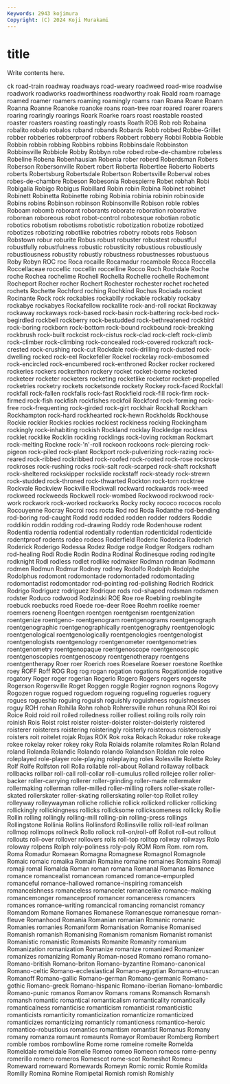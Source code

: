 ```yaml
---
Keywords: 2943 kojimura
Copyright: (C) 2024 Koji Murakami
---
```


# title

Write contents here.



ck road-train roadway roadways road-weary
roadweed road-wise roadwise roadwork roadworks roadworthiness roadworthy roak Roald roam
roamage roamed roamer roamers roaming roamingly roams roan Roana Roane
Roann Roanna Roanne Roanoke roanoke roans roan-tree roar roared roarer
roarers roaring roaringly roarings Roark Roarke roars roast roastable roasted
roaster roasters roasting roastingly roasts Roath ROB Rob rob Robaina
robalito robalo robalos roband robands Robards Robb robbed Robbe-Grillet robber
robberies robberproof robbers Robbert robbery Robbi Robbia Robbie Robbin robbin
robbing Robbins robbins Robbinsdale Robbinston Robbinsville Robbiole Robby Robbyn robe
robed robe-de-chambre robeless Robeline Robena Robenhausian Robenia rober roberd Roberdsman
Robers Roberson Robersonville Robert robert Roberta Robertlee Roberto Roberts roberts
Robertsburg Robertsdale Robertson Robertsville Roberval robes robes-de-chambre Robeson Robesonia Robespierre
Robet robhah Robi Robigalia Robigo Robigus Robillard Robin robin Robina
Robinet robinet Robinett Robinetta Robinette robing Robinia robinia robinin robinoside
Robins robins Robinson robinson Robinsonville Robison roble robles Roboam robomb
roborant roborants roborate roboration roborative roborean roboreous robot robot-control robotesque
robotian robotic robotics robotism robotisms robotistic robotization robotize robotized robotizes
robotizing robotlike robotries robotry robots robs Robson Robstown robur roburite
Robus robust robuster robustest robustful robustfully robustfulness robustic robusticity robustious
robustiously robustiousness robustity robustly robustness robustnesses robustuous Roby Robyn ROC
roc Roca rocaille Rocamadur rocambole Rocca Roccella Roccellaceae roccellic roccellin
roccelline Rocco Roch Rochdale Roche roche Rochea rochelime Rochell Rochella
Rochelle rochelle Rochemont Rocheport Rocher rocher Rochert Rochester rochester rochet
rocheted rochets Rochette Rochford roching Rochkind Rochus Rociada rociest Rocinante
Rock rock rockabies rockabilly rockable rockably rockaby rockabye rockabyes Rockafellow
rockallite rock-and-roll rockat Rockaway rockaway rockaways rock-based rock-basin rock-battering rock-bed
rock-begirdled rockbell rockberry rock-bestudded rock-bethreatened rockbird rock-boring rockborn rock-bottom rock-bound
rockbound rock-breaking rockbrush rock-built rockcist rock-cistus rock-clad rock-cleft rock-climb rock-climber
rock-climbing rock-concealed rock-covered rockcraft rock-crested rock-crushing rock-cut Rockdale rock-drilling rock-dusted
rock-dwelling rocked rock-eel Rockefeller Rockel rockelay rock-embosomed rock-encircled rock-encumbered rock-enthroned
Rocker rocker rockered rockeries rockers rockerthon rockery rocket rocket-borne rocketed
rocketeer rocketer rocketers rocketing rocketlike rocketor rocket-propelled rocketries rocketry rockets
rocketsonde rockety Rockey rock-faced Rockfall rockfall rock-fallen rockfalls rock-fast Rockfield
rock-fill rock-firm rock-firmed rock-fish rockfish rockfishes rockfoil Rockford rock-forming rock-free
rock-frequenting rock-girded rock-girt rockhair Rockhall Rockham Rockhampton rock-hard rockhearted rock-hewn
Rockholds Rockhouse Rockie rockier Rockies rockies rockiest rockiness rocking Rockingham
rockingly rock-inhabiting rockish Rockland rocklay Rockledge rockless rocklet rocklike Rocklin
rockling rocklings rock-loving rockman Rockmart rock-melting Rockne rock-'n'-roll rockoon rockoons
rock-piercing rock-pigeon rock-piled rock-plant Rockport rock-pulverizing rock-razing rock-reared rock-ribbed rockribbed
rock-roofed rock-rooted rock-rose rockrose rockroses rock-rushing rocks rock-salt rock-scarped rock-shaft
rockshaft rock-sheltered rockskipper rockslide rockstaff rock-steady rock-strewn rock-studded rock-throned rock-thwarted
Rockton rock-torn rocktree Rockvale Rockview Rockville Rockwall rockward rockwards rock-weed
rockweed rockweeds Rockwell rock-wombed Rockwood rockwood rock-work rockwork rock-worked rockworks
Rocky rocky rococo rococos rocolo Rocouyenne Rocray Rocroi rocs rocta
Rod rod Roda Rodanthe rod-bending rod-boring rod-caught Rodd rodd rodded
rodden rodder rodders Roddie roddikin roddin rodding rod-drawing Roddy rode
Rodenhouse rodent Rodentia rodentia rodential rodentially rodentian rodenticidal rodenticide rodentproof
rodents rodeo rodeos Roderfield Roderic Roderica Roderich Roderick Roderigo Rodessa
Rodez Rodge rodge Rodger Rodgers rodham rod-healing Rodi Rodie Rodin
Rodina Rodinal Rodinesque roding rodingite rodknight Rodl rodless rodlet rodlike
rodmaker Rodman rodman Rodmann rodmen Rodmun Rodmur Rodney rodney Rodolfo
Rodolph Rodolphe Rodolphus rodomont rodomontade rodomontaded rodomontading rodomontadist rodomontador rod-pointing
rod-polishing Rodrich Rodrick Rodrigo Rodriguez rodriguez Rodrique rods rod-shaped rodsman
rodsmen rodster Roduco rodwood Rodzinski ROE Roe roe Roebling roeblingite
roebuck roebucks roed Roede roe-deer Roee Roehm roelike roemer roemers
roeneng Roentgen roentgen roentgenism roentgenization roentgenize roentgeno- roentgenogram roentgenograms roentgenograph
roentgenographic roentgenographically roentgenography roentgenologic roentgenological roentgenologically roentgenologies roentgenologist roentgenologists roentgenology
roentgenometer roentgenometries roentgenometry roentgenopaque roentgenoscope roentgenoscopic roentgenoscopies roentgenoscopy roentgenotherapy roentgens
roentgentherapy Roer roer Roerich roes Roeselare Roeser roestone Roethke roey
ROFF Roff ROG Rog rog rogan rogation rogations Rogationtide rogative
rogatory Roger roger rogerian Rogerio Rogero Rogers rogers rogersite Rogerson
Rogersville Roget Roggen roggle Rogier rognon rognons Rogovy Rogozen rogue
rogued roguedom rogueing rogueling rogueries roguery rogues rogueship roguing roguish
roguishly roguishness roguishnesses roguy ROH rohan Rohilla Rohn rohob Rohrersville
rohun rohuna ROI Roi roi Roice Roid roid roil roiled
roiledness roilier roiliest roiling roils roily roin roinish Rois Roist
roist roister roister-doister roister-doisterly roistered roisterer roisterers roistering roisteringly roisterly
roisterous roisterously roisters roit roitelet rojak Rojas ROK Rok roka
Rokach Rokadur roke rokeage rokee rokelay roker rokey roky Rola
Rolaids rolamite rolamites Rolan Roland roland Rolanda Rolandic Rolando rolando
Rolandson Roldan role roleo roleplayed role-player role-playing roleplaying roles Rolesville
Rolette Roley Rolf Rolfe Rolfston roll Rolla rollable roll-about Rolland
rollaway rollback rollbacks rollbar roll-call roll-collar roll-cumulus rolled rollejee roller
roller-backer roller-carrying rollerer roller-grinding roller-made rollermaker rollermaking rollerman roller-milled roller-milling
rollers roller-skate roller-skated rollerskater roller-skating rollerskating roller-top Rollet rolley rolleyway
rolleywayman rolliche rollichie rollick rollicked rollicker rollicking rollickingly rollickingness rollicks
rollicksome rollicksomeness rollicky Rollie Rollin rolling rollingly rolling-mill rolling-pin rolling-press
rollings Rollingstone Rollinia Rollins Rollinsford Rollinsville rollix roll-leaf rollman rollmop
rollmops rollneck Rollo rollock roll-on/roll-off Rollot roll-out rollout rollouts roll-over
rollover rollovers rolls roll-top rolltop rollway rollways Rolo roloway rolpens
Rolph roly-poliness roly-poly ROM Rom Rom. rom rom. Roma Romadur
Romaean Romagna Romagnese Romagnol Romagnole Romaic romaic romaika Romain Romaine
romaine romaines Romains Romaji romaji romal Romalda Roman roman romana
Romanal Romanas Romance romance romancealist romancean romanced romance-empurpled romanceful romance-hallowed
romance-inspiring romanceish romanceishness romanceless romancelet romancelike romance-making romancemonger romanceproof romancer
romanceress romancers romances romance-writing romancical romancing romancist romancy Romandom Romane
Romanes Romanese Romanesque romanesque roman-fleuve Romanhood Romania Romanian romanian Romanic
romanic Romanies romanies Romaniform Romanisation Romanise Romanised Romanish romanish Romanising
Romanism romanism Romanist romanist Romanistic romanistic Romanists Romanite Romanity romanium
Romanization romanization Romanize romanize romanized Romanizer romanizes romanizing Romanly Roman-nosed
Romano romano romano- Romano-british Romano-briton Romano-byzantine Romano-canonical Romano-celtic Romano-ecclesiastical Romano-egyptian
Romano-etruscan Romanoff Romano-gallic Romano-german Romano-germanic Romano-gothic Romano-greek Romano-hispanic Romano-iberian Romano-lombardic
Romano-punic romanos Romanov Romans romans Romansch Romansh romansh romantic romantical
romanticalism romanticality romantically romanticalness romanticise romanticism romanticist romanticistic romanticists romanticity
romanticization romanticize romanticized romanticizes romanticizing romanticly romanticness romantico-heroic romantico-robustious romantics
romantism romantist Romanus Romany romany romanza romaunt romaunts Romayor Rombauer
Romberg Rombert romble rombos rombowline Rome rome romeine romeite Romelda
Romeldale romeldale Romelle Romeo romeo Romeon romeos rome-penny romerillo romero
romeros Romescot rome-scot Romeshot Romeu Romeward romeward Romewards Romeyn Romic
romic Romie Romilda Romilly Romina Romine Romipetal Romish romish Romishly
